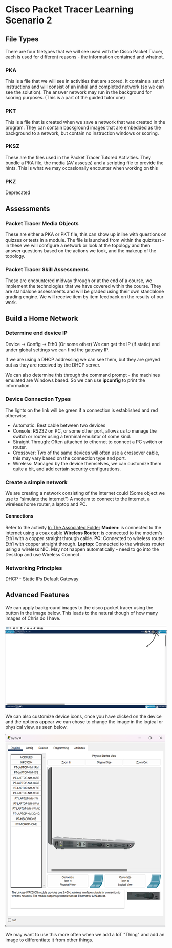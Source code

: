 # Cisco Packet Tracer Learning Scenario 2

## File Types
There are four filetypes that we will see used with the Cisco Packet Tracer, each is used for different reasons - the information contained and whatnot. 

### PKA
This is a file that we will see in activities that are scored. It contains a set of instructions and will consist of an initial and completed network (so we can see the solution). The answer network may run in the background for scoring purposes. (This is a part of the guided tutor one)

### PKT 
This is a file that is created when we save a network that was created in the program. They can contain background images that are embedded as the background to a network, but contain no instruction windows or scoring. 

### PKSZ
These are the files used in the Packet Tracer Tutored Activities. They bundle a PKA file, the media (AV assests) and a scripting file to provide the hints. This is what we may occasionally encounter when working on this 

### PKZ
Deprecated

## Assessments

### Packet Tracer Media Objects 
These are either a PKA or PKT file, this can show up inline with questions on quizzes or tests in a module. The file is launched from within the quiz/test - in these we will configure a network or look at the topology and then answer questions based on the actions we took, and the makeup of the topology.
### Packet Tracer Skill Assessments
These are encountered midway through or at the end of a course, we implement the technologies that we have covered within the course. They are standalone assessments and will be graded using their own standalone grading engine. We will receive item by item feedback on the results of our work.   


## Build a Home Network

### Determine end device IP
Device -> Config -> Eth0 (Or some other) 
We can get the IP (if static) and under global settings we can find the gateway IP.

If we are using a DHCP addressing we can see them, but they are greyed out as they are received by the DHCP server. 

We can also determine this through the command prompt - the machines emulated are Windows based. So we can use **ipconfig** to print the information.

### Device Connection Types
The lights on the link will be green if a connection is established and red otherwise. 

* Automatic: Best cable between two devices
* Console: RS232 on PC, or some other port, allows us to manage the switch or router using a terminal emulator of some kind.
* Straight Through: Often attached to ethernet to connect a PC switch or router.  
* Crossover: Two of the same devices will often use a crossover cable, this may vary based on the connection type and port.
* Wireless: Managed by the device themselves, we can customize them quite a bit, and add certain security configurations.

### Create a simple network 

We are creating a network consisting of the internet could (Some object we use to "simulate the internet") A modem to connect to the internet, a wireless home router, a laptop and PC. 

#### Connections
Refer to the activity <a href="Activities/2.1.1_PT_Simple_Home_Solved.pka">In The Associated Folder</a>
**Modem**: is connected to the internet using a coax cable
**Wireless Router**: is connected to the modem's Eth1 with a copper straight through cable.
**PC**: Connected to wireless router Eth1 with copper straight through.
**Laptop**: Connected to the wireless router using a wireless NIC. May not happen automatically - need to go into the Desktop and use Wireless Connect. 

### Networking Principles 
DHCP - 
Static IPs
Default Gateway 

## Advanced Features 
We can apply background images to the cisco packet tracer using the button in the image below. This leads to the natural though of how many images of Chris do I have.

<img src="Images/PTCImages.png"></img>

We can also customize device icons, once you have clicked on the device and the options appear we can chose to change the image in the logical or physical view, as seen below.

<img src="Images/Laptop1.png" width="500" height="600"></img>

We may want to use this more often when we add a IoT "Thing" and add an image to differentiate it from other things.
